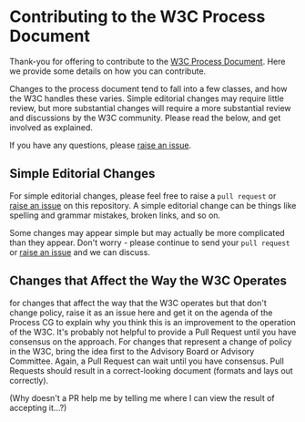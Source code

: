 # Contributing to the W3C Process Document
Thank-you for offering to contribute to the [W3C Process Document](https://www.w3.org/2017/Process-20170301/). Here we provide some details on how you can contribute. 

Changes to the process document tend to fall into a few classes, and how the W3C handles these varies. Simple editorial changes may require little review, but more substantial changes will require a more substantial review and discussions by the W3C community. Please read the below, and get involved as explained. 

If you have any questions, please [raise an issue](/w3c/w3process/issues).

## Simple Editorial Changes
For simple editorial changes, please feel free to raise a `pull request` or [raise an issue](/w3c/w3process/issues) on this repository. A simple editorial change can be things like spelling and grammar mistakes, broken links, and so on.

Some changes may appear simple but may actually be more complicated than they appear. Don't worry - please continue to send your `pull request` or [raise an issue](/w3c/w3process/issues) and we can discuss. 

## Changes that Affect the Way the W3C Operates
for changes that affect the way that the W3C operates but that don't change policy, raise it as an issue here and get it on the agenda of the Process CG to explain why you think this is an improvement to the operation of the W3C. It's probably not helpful to provide a Pull Request until you have consensus on the approach.
For changes that represent a change of policy in the W3C, bring the idea first to the Advisory Board or Advisory Committee. Again, a Pull Request can wait until you have consensus.
Pull Requests should result in a correct-looking document (formats and lays out correctly).

(Why doesn't a PR help me by telling me where I can view the result of accepting it...?)
